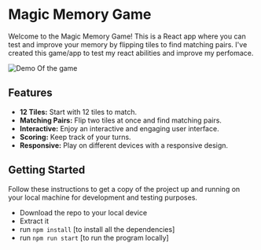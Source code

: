 # Magic Memory Game

Welcome to the Magic Memory Game!
This is a React app where you can test and improve your memory by flipping tiles to find matching pairs.
I've created this game/app to test my react abilities and improve my perfomace.

![Demo Of the game](https://memorygamebysandesh.netlify.app/)

## Features

- **12 Tiles:** Start with 12 tiles to match.
- **Matching Pairs:** Flip two tiles at once and find matching pairs.
- **Interactive:** Enjoy an interactive and engaging user interface.
- **Scoring:** Keep track of your turns.
- **Responsive:** Play on different devices with a responsive design.

## Getting Started
Follow these instructions to get a copy of the project up and running on your local machine for development and testing purposes.

- Download the repo to your local device
- Extract it
- run `npm install` [to install all the dependencies]
- run `npm run start` [to run the program locally]

